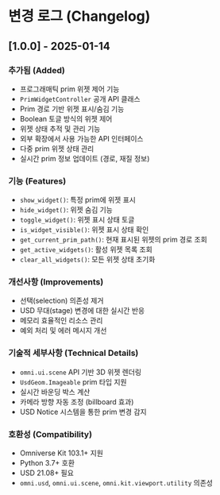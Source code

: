 # 변경 로그 (Changelog)

## [1.0.0] - 2025-01-14

### 추가됨 (Added)
- 프로그래매틱 prim 위젯 제어 기능
- `PrimWidgetController` 공개 API 클래스
- Prim 경로 기반 위젯 표시/숨김 기능
- Boolean 토글 방식의 위젯 제어
- 위젯 상태 추적 및 관리 기능
- 외부 확장에서 사용 가능한 API 인터페이스
- 다중 prim 위젯 상태 관리
- 실시간 prim 정보 업데이트 (경로, 재질 정보)

### 기능 (Features)
- `show_widget()`: 특정 prim에 위젯 표시
- `hide_widget()`: 위젯 숨김 기능
- `toggle_widget()`: 위젯 표시 상태 토글
- `is_widget_visible()`: 위젯 표시 상태 확인
- `get_current_prim_path()`: 현재 표시된 위젯의 prim 경로 조회
- `get_active_widgets()`: 활성 위젯 목록 조회
- `clear_all_widgets()`: 모든 위젯 상태 초기화

### 개선사항 (Improvements)
- 선택(selection) 의존성 제거
- USD 무대(stage) 변경에 대한 실시간 반응
- 메모리 효율적인 리소스 관리
- 예외 처리 및 에러 메시지 개선

### 기술적 세부사항 (Technical Details)
- `omni.ui.scene` API 기반 3D 위젯 렌더링
- `UsdGeom.Imageable` prim 타입 지원
- 실시간 바운딩 박스 계산
- 카메라 방향 자동 조정 (billboard 효과)
- USD Notice 시스템을 통한 prim 변경 감지

### 호환성 (Compatibility)
- Omniverse Kit 103.1+ 지원
- Python 3.7+ 호환
- USD 21.08+ 필요
- `omni.usd`, `omni.ui.scene`, `omni.kit.viewport.utility` 의존성